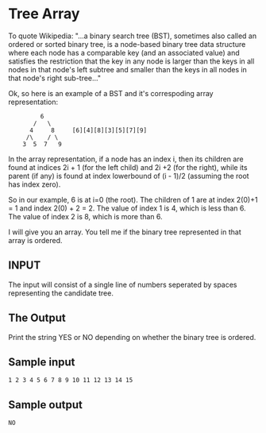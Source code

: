 <!-- RATING: Hard -->
<!-- NAME: Tree Array -->
<!-- GENERATOR: generate.pl -->
# Tree Array

To quote Wikipedia:
"...a binary search tree (BST), sometimes also called an ordered or sorted binary tree, is a node-based binary tree data structure where each node has a comparable key (and an associated value) and satisfies the restriction that the key in any node is larger than the keys in all nodes in that node's left subtree and smaller than the keys in all nodes in that node's right sub-tree..."

Ok, so here is an example of a BST and it's correspoding array representation:

	         6
	       /   \
	      4     8     [6][4][8][3][5][7][9]
	     /\    / \
	    3  5  7   9
      
    
In the array representation, if a node has an index i, then its children are found at indices 2i + 1 (for the left child) and 2i +2 (for the right), while its parent (if any) is found at index lowerbound of (i - 1)/2 (assuming the root has index zero).

So in our example, 6 is at i=0 (the root). The children of 1 are at index 2(0)+1 = 1 and index 2(0) + 2 = 2.  The value of index 1 is 4, which is less than 6. The value of index 2 is 8, which is more than 6. 
       
I will give you an array. You tell me if the binary tree represented in that array is ordered.


## INPUT
The input will consist of a single line of numbers seperated by spaces representing the candidate tree.

## The Output
Print the string YES or NO depending on whether the binary tree is ordered.

## Sample input
	1 2 3 4 5 6 7 8 9 10 11 12 13 14 15

## Sample output
	NO



